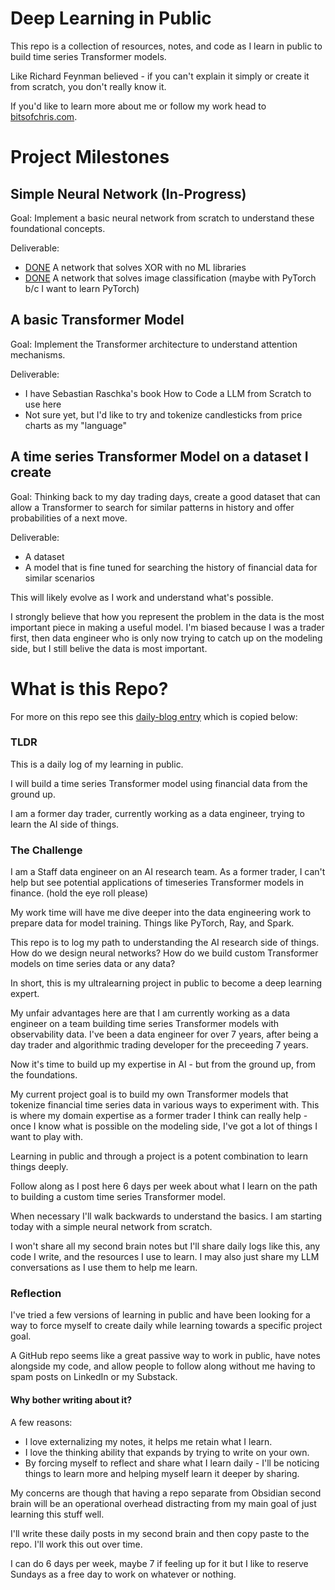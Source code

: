 # Deep Learning in Public

This repo is a collection of resources, notes, and code as I learn in public to build time series Transformer models.

Like Richard Feynman believed - if you can't explain it simply or create it from scratch, you don't really know it.

If you'd like to learn more about me or follow my work head to [bitsofchris.com](https://bitsofchris.com).


# Project Milestones

## Simple Neural Network (In-Progress)
Goal: Implement a basic neural network from scratch to understand these foundational concepts.

Deliverable:
- [DONE](code/000_neural-network-xor/nn_SGD.py) A network that solves XOR with no ML libraries
- [DONE](code/001_nn-mnist-image-classification/nn-pytorch.py) A network that solves image classification (maybe with PyTorch b/c I want to learn PyTorch)

## A basic Transformer Model
Goal: Implement the Transformer architecture to understand attention mechanisms.


Deliverable:
- I have Sebastian Raschka's book How to Code a LLM from Scratch to use here
- Not sure yet, but I'd like to try and tokenize candlesticks from price charts as my "language"

## A time series Transformer Model on a dataset I create
Goal: Thinking back to my day trading days, create a good dataset that can allow a Transformer to search for similar patterns in history and offer probabilities of a next move.

Deliverable:
- A dataset
- A model that is fine tuned for searching the history of financial data for similar scenarios

This will likely evolve as I work and understand what's possible. 

I strongly believe that how you represent the problem in the data is the most important piece in making a useful model. I'm biased because I was a trader first, then data engineer who is only now trying to catch up on the modeling side, but I still belive the data is most important.

# What is this Repo?

For more on this repo see this [daily-blog entry](daily-blog/2024-10-05%20-%20Data%20Engineer%20to%20timeseries%20Transformer%20models.md) which is copied below:

### TLDR
This is a daily log of my learning in public.

I will build a time series Transformer model using financial data from the ground up.

I am a former day trader, currently working as a data engineer, trying to learn the AI side of things.

### The Challenge
I am a Staff data engineer on an AI research team. As a former trader, I can't help but see potential applications of timeseries Transformer models in finance. (hold the eye roll please)

My work time will have me dive deeper into the data engineering work to prepare data for model training. Things like PyTorch, Ray, and Spark.

This repo is to log my path to understanding the AI research side of things. How do we design neural networks? How do we build custom Transformer models on time series data or any data? 

In short, this is my ultralearning project in public to become a deep learning expert.

My unfair advantages here are that I am currently working as a data engineer on a team building time series Transformer models with observability data. I've been a data engineer for over 7 years, after being a day trader and algorithmic trading developer for the preceeding 7 years.

Now it's time to build up my expertise in AI - but from the ground up, from the foundations.

My current project goal is to build my own Transformer models that tokenize financial time series data in various ways to experiment with. This is where my domain expertise as a former trader I think can really help - once I know what is possible on the modeling side, I've got a lot of things I want to play with.

Learning in public and through a project is a potent combination to learn things deeply.

Follow along as I post here 6 days per week about what I learn on the path to building a custom time series Transformer model.

When necessary I'll walk backwards to understand the basics. I am starting today with a simple neural network from scratch.

I won't share all my second brain notes but I'll share daily logs like this, any code I write, and the resources I use to learn. I may also just share my LLM conversations as I use them to help me learn.

### Reflection
I've tried a few versions of learning in public and have been looking for a way to force myself to create daily while learning towards a specific project goal.

A GitHub repo seems like a great passive way to work in public, have notes alongside my code, and allow people to follow along without me having to spam posts on LinkedIn or my Substack.

#### Why bother writing about it?
A few reasons: 
- I love externalizing my notes, it helps me retain what I learn. 
- I love the thinking ability that expands by trying to write on your own.
- By forcing myself to reflect and share what I learn daily - I'll be noticing things to learn more and helping myself learn it deeper by sharing.

My concerns are though that having a repo separate from Obsidian second brain will be an operational overhead distracting from my main goal of just learning this stuff well.

I'll write these daily posts in my second brain and then copy paste to the repo. I'll work this out over time.

I can do 6 days per week, maybe 7 if feeling up for it but I like to reserve Sundays as a free day to work on whatever or nothing.

